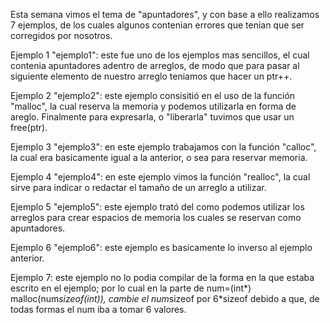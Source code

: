 Esta semana vimos el tema de "apuntadores", y con base a ello realizamos 7 ejemplos, de los cuales algunos contenian errores que tenian que ser  corregidos por nosotros.

Ejemplo 1 "ejemplo1": este fue uno de los ejemplos mas sencillos, el cual contenia apuntadores adentro de arreglos, de modo que para pasar al siguiente elemento de nuestro arreglo teniamos que hacer un ptr++.

Ejemplo 2 "ejemplo2": este ejemplo consisitió en el uso de la función "malloc", la cual reserva la memoria y podemos utilizarla en forma de areglo. Finalmente para expresarla, o "liberarla" tuvimos que usar un free(ptr).

Ejemplo 3 "ejemplo3": en este ejemplo trabajamos con la función "calloc", la cual era basicamente igual a la anterior, o sea para reservar memoria.

Ejemplo 4 "ejemplo4": en este ejemplo vimos la función "realloc", la cual sirve para indicar o redactar el tamaño de un arreglo a utilizar.

Ejemplo 5 "ejemplo5": este ejemplo trató del como podemos utilizar los arreglos para crear espacios de memoria los cuales se reservan como apuntadores.

Ejemplo 6 "ejemplo6": este ejemplo es basicamente lo inverso al ejemplo anterior.

Ejemplo 7: este ejemplo no lo podia compilar de la forma en la que estaba escrito en el ejemplo; por lo cual en la parte de num=(int*) malloc(num*sizeof(int)), cambie el num*sizeof por 6*sizeof debido a que, de todas formas el num iba a tomar 6 valores.
